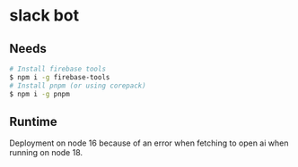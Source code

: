 # slack bot


## Needs

```bash
# Install firebase tools
$ npm i -g firebase-tools
# Install pnpm (or using corepack)
$ npm i -g pnpm
```

## Runtime

Deployment on node 16 because of an error when fetching to open ai when running on node 18.

